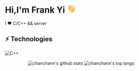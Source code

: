 # Hi,I'm Frank Yi <img src="./wave.gif" width="30px">

I ❤️ C/C++ && server

## ⚡ Technologies

![C++](https://img.shields.io/badge/-C++-00599C?style=flat-square&logo=c)

<p align='center'>
  <img align="center" src="https://github-readme-stats.vercel.app/api?username=chanchann&bg_color=071A2C&icon_color=4194FD&show_icons=true&count_private=true&theme=tokyonight&line_height=27&text_color=FFFFFF" alt="chanchann's github stats"/>

  <img align="center" src="https://github-readme-stats.vercel.app/api/top-langs/?username=chanchann&hide=python,html&bg_color=071A2C&text_color=FFFFFF" alt="chanchann's top langs"/>
</p>

